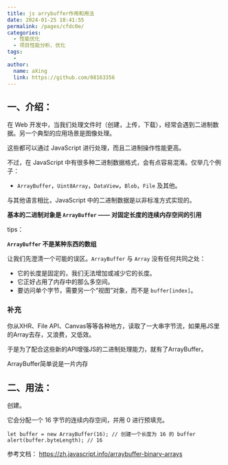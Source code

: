 ```yaml
---
title: js arrybuffer作用和用法
date: 2024-01-25 18:41:55
permalink: /pages/cfdc0e/
categories:
  - 性能优化
  - 项目性能分析、优化
tags:
  - 
author: 
  name: aXing
  link: https://github.com/08163356
---
```




## 一、介绍：

在 Web 开发中，当我们处理文件时（创建，上传，下载），经常会遇到二进制数据。另一个典型的应用场景是图像处理。

这些都可以通过 JavaScript 进行处理，而且二进制操作性能更高。

不过，在 JavaScript 中有很多种二进制数据格式，会有点容易混淆。仅举几个例子：

- `ArrayBuffer`，`Uint8Array`，`DataView`，`Blob`，`File` 及其他。

与其他语言相比，JavaScript 中的二进制数据是以非标准方式实现的。

**基本的二进制对象是 `ArrayBuffer` —— 对固定长度的连续内存空间的引用**
<!-- more -->


tips：

**`ArrayBuffer` 不是某种东西的数组**

让我们先澄清一个可能的误区。`ArrayBuffer` 与 `Array` 没有任何共同之处：

- 它的长度是固定的，我们无法增加或减少它的长度。
- 它正好占用了内存中的那么多空间。
- 要访问单个字节，需要另一个“视图”对象，而不是 `buffer[index]`。

### 补充

你从XHR、File API、Canvas等等各种地方，读取了一大串字节流，如果用JS里的Array去存，又浪费，又低效。

于是为了配合这些新的API增强JS的二进制处理能力，就有了ArrayBuffer。

ArrayBuffer简单说是一片内存

## 二、用法：

创建。

它会分配一个 16 字节的连续内存空间，并用 0 进行预填充。

```
let buffer = new ArrayBuffer(16); // 创建一个长度为 16 的 buffer
alert(buffer.byteLength); // 16
```

参考文档：
https://zh.javascript.info/arraybuffer-binary-arrays